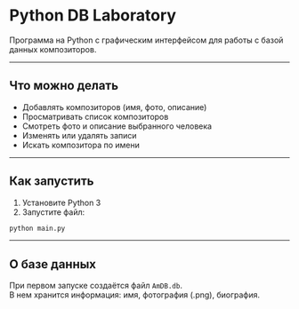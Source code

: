 # Python DB Laboratory

Программа на Python с графическим интерфейсом для работы с базой данных композиторов.

---

## Что можно делать

- Добавлять композиторов (имя, фото, описание)
- Просматривать список композиторов
- Смотреть фото и описание выбранного человека
- Изменять или удалять записи
- Искать композитора по имени

---

## Как запустить

1. Установите Python 3
2. Запустите файл:

```bash
python main.py
```

---

## О базе данных

При первом запуске создаётся файл `AmDB.db`.  
В нем хранится информация: имя, фотография (.png), биография.